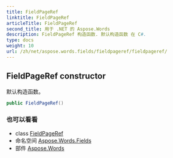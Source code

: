 ```yaml
---
title: FieldPageRef
linktitle: FieldPageRef
articleTitle: FieldPageRef
second_title: 用于 .NET 的 Aspose.Words
description: FieldPageRef 构造函数. 默认构造函数 在 C#.
type: docs
weight: 10
url: /zh/net/aspose.words.fields/fieldpageref/fieldpageref/
---
```

## FieldPageRef constructor

默认构造函数。

```csharp
public FieldPageRef()
```

### 也可以看看

* class [FieldPageRef](../)
* 命名空间 [Aspose.Words.Fields](../../../aspose.words.fields/)
* 部件 [Aspose.Words](../../../)
